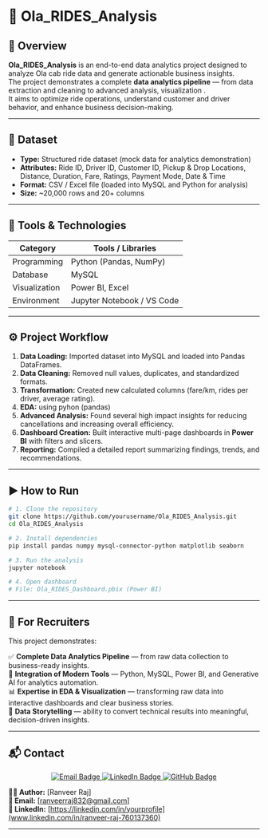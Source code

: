# 🚖 Ola_RIDES_Analysis

## 📘 Overview
**Ola_RIDES_Analysis** is an end-to-end data analytics project designed to analyze Ola cab ride data and generate actionable business insights.  
The project demonstrates a complete **data analytics pipeline** — from data extraction and cleaning to advanced analysis, visualization .  
It aims to optimize ride operations, understand customer and driver behavior, and enhance business decision-making.

---

## 📁 Dataset
- **Type:** Structured ride dataset (mock data for analytics demonstration)  
- **Attributes:** Ride ID, Driver ID, Customer ID, Pickup & Drop Locations, Distance, Duration, Fare, Ratings, Payment Mode, Date & Time  
- **Format:** CSV / Excel file (loaded into MySQL and Python for analysis)  
- **Size:** ~20,000  rows and 20+ columns  

---

## 🧰 Tools & Technologies
| Category | Tools / Libraries |
|-----------|-------------------|
| Programming | Python (Pandas, NumPy) |
| Database | MySQL |
| Visualization | Power BI, Excel |
| Environment | Jupyter Notebook / VS Code |

---

## ⚙️ Project Workflow
1. **Data Loading:** Imported dataset into MySQL and loaded into Pandas DataFrames.  
2. **Data Cleaning:** Removed null values, duplicates, and standardized formats.  
3. **Transformation:** Created new calculated columns (fare/km, rides per driver, average rating).  
4. **EDA:** using pyhon (pandas)
5. **Advanced Analysis:** Found several high impact insights for reducing cancellations and increasing overall efficiency.
6. **Dashboard Creation:** Built interactive multi-page dashboards in **Power BI** with filters and slicers.  
7. **Reporting:** Compiled a detailed report summarizing findings, trends, and recommendations.

---

## ▶️ How to Run
```bash
# 1. Clone the repository
git clone https://github.com/yourusername/Ola_RIDES_Analysis.git
cd Ola_RIDES_Analysis

# 2. Install dependencies
pip install pandas numpy mysql-connector-python matplotlib seaborn

# 3. Run the analysis
jupyter notebook

# 4. Open dashboard
# File: Ola_RIDES_Dashboard.pbix (Power BI)

```

---

## 💼 For Recruiters

This project demonstrates:

✅ **Complete Data Analytics Pipeline** — from raw data collection to business-ready insights.  
🧠 **Integration of Modern Tools** — Python, MySQL, Power BI, and Generative AI for analytics automation.  
📊 **Expertise in EDA & Visualization** — transforming raw data into interactive dashboards and clear business stories.  
💬 **Data Storytelling** — ability to convert technical results into meaningful, decision-driven insights.  

---

## 📬 Contact

<p align="center">
  <a href="mailto:your.email@example.com">
    <img src="https://img.shields.io/badge/Email-D14836?style=for-the-badge&logo=gmail&logoColor=white" alt="Email Badge"/>
  </a>
  <a href="https://linkedin.com/in/yourprofile">
    <img src="https://img.shields.io/badge/LinkedIn-0077B5?style=for-the-badge&logo=linkedin&logoColor=white" alt="LinkedIn Badge"/>
  </a>
  <a href="https://github.com/yourusername">
    <img src="https://img.shields.io/badge/GitHub-171515?style=for-the-badge&logo=github&logoColor=white" alt="GitHub Badge"/>
  </a>
</p>

**👨‍💻 Author:** [Ranveer Raj]  
**📧 Email:** [ranveerraj832@gmail.com]  
**🔗 LinkedIn:** [https://linkedin.com/in/yourprofile](www.linkedin.com/in/ranveer-raj-760137360)  


---





